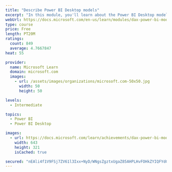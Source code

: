 ```yaml
---
title: "Describe Power BI Desktop models"
excerpt: "In this module, you'll learn about the Power BI Desktop model structure, star schema design basics, analytics queries, and report visual configuration. This module provides a strong foundation on which you can learn to optimize model designs and add model calculations."
webUrl: https://docs.microsoft.com/en-us/learn/modules/dax-power-bi-models/
type: course
price: Free
length: PT20M
ratings:
  count: 849
  average: 4.7667847
heat: 55

provider:
  name: Microsoft Learn
  domain: microsoft.com
  images:
    - url: /assets/images/organizations/microsoft.com-50x50.jpg
      width: 50
      height: 50

levels:
  - Intermediate

topics:
  - Power BI
  - Power BI Desktop

images:
  - url: https://docs.microsoft.com/learn/achievements/dax-power-bi-models-social.png
    width: 643
    height: 321
    isCached: true

secured: "nEAli4f1V9FSj7ZV61l3Ixx+NyD/WNgsZgztxUgaZ85AHPLHvFOHkZYIQFYdGYiu0MpPXku9HB9iqMD9NXeo7w6+bC5nVK6LB/7ZMUPba9biDOZEjtIdpUwbihpmuI0qcaNxBdsyMiHKBPFzwzbiK4nYjNjxXLZZ1HT24Wsx+zvEcars6AQy0ahO+GgypztoUUub3trjRG2FMKULERDjXzvllSiiK4hRXaVZECV1SFLkoZQ1kdEltTWN/i1YHspkpWJ56CvjLzXPYKYt82Q/i2VpCpvzLshsWMpiPFx7nlZ3ediQPiSdJsjyRsrnvfkSkrtxnZSCaOoMjojUdjsHrdEMRACB2VEO+CKRT1XAgDVl8S/kI/MRtpZRQ+bQa9bEWcXKJJJOiUePZxK9vCqftWp7QgTQ3ns69HaQpjGiRjc=;LU9jtKjxqGMIcWi9SI1QWg=="
---
```


